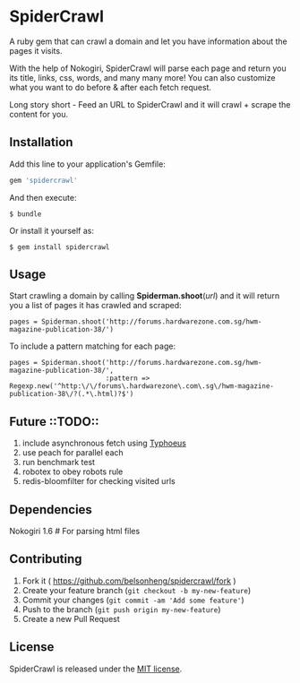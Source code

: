 # SpiderCrawl

A ruby gem that can crawl a domain and let you have information about the pages it visits. 

With the help of Nokogiri, SpiderCrawl will parse each page and return you its title, links, css, words, and many many more! You can also customize what you want to do before & after each fetch request.

Long story short - Feed an URL to SpiderCrawl and it will crawl + scrape the content for you. 

## Installation

Add this line to your application's Gemfile:

```ruby
gem 'spidercrawl'
```

And then execute:

    $ bundle

Or install it yourself as:

    $ gem install spidercrawl

## Usage

Start crawling a domain by calling __Spiderman.shoot__(*url*) and it will return you a list of pages it has crawled and scraped:

    pages = Spiderman.shoot('http://forums.hardwarezone.com.sg/hwm-magazine-publication-38/')

To include a pattern matching for each page:

    pages = Spiderman.shoot('http://forums.hardwarezone.com.sg/hwm-magazine-publication-38/',
                            :pattern => Regexp.new('^http:\/\/forums\.hardwarezone\.com\.sg\/hwm-magazine-publication-38\/?(.*\.html)?$')

## Future ::TODO::

1. include asynchronous fetch using [Typhoeus](https://github.com/typhoeus/typhoeus)
2. use peach for parallel each
3. run benchmark test
4. robotex to obey robots rule
5. redis-bloomfilter for checking visited urls

## Dependencies

Nokogiri 1.6          # For parsing html files

## Contributing

1. Fork it ( https://github.com/belsonheng/spidercrawl/fork )
2. Create your feature branch (`git checkout -b my-new-feature`)
3. Commit your changes (`git commit -am 'Add some feature'`)
4. Push to the branch (`git push origin my-new-feature`)
5. Create a new Pull Request

## License

SpiderCrawl is released under the [MIT license](https://github.com/belsonheng/spidercrawl/blob/master/LICENSE.txt).
